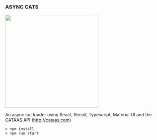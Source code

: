 ### ASYNC CATS

<img src="https://user-images.githubusercontent.com/11936293/232151184-46f58a27-f34c-45e3-a5f6-28889dd597b7.png" height="300" />

An async cat loader using React, Recoil, Typescript, Material UI and the CATAAS API (http://cataas.com)

```
> npm install
> npm run start
```
